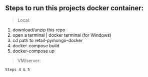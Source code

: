 
## Steps to run this projects docker container:


> Local:

1) download/unzip this repo
2) open a terminal | docker terminal (for Windows)
3) cd path to retail-pymongo-docker
4) docker-compose build
5) docker-compose up


> VM/server:

`Steps 4 & 5`
